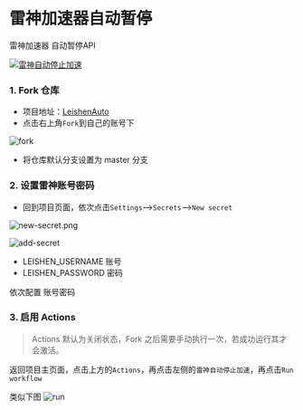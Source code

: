 # 雷神加速器自动暂停
 雷神加速器 自动暂停API

 [![雷神自动停止加速](https://github.com/lilynas/LeishenAuto/actions/workflows/pause.yaml/badge.svg)](https://github.com/lilynas/LeishenAuto/actions/workflows/pause.yaml)


### 1. Fork 仓库

- 项目地址：[LeishenAuto](https://github.com/himcs/LeishenAuto/)
- 点击右上角`Fork`到自己的账号下

![fork](https://i.loli.net/2020/10/28/qpXowZmIWeEUyrJ.png)

- 将仓库默认分支设置为 master 分支

### 2. 设置雷神账号密码

- 回到项目页面，依次点击`Settings`-->`Secrets`-->`New secret`

![new-secret.png](https://i.loli.net/2020/10/28/sxTuBFtRvzSgUaA.png)

![add-secret](https://i.loli.net/2021/04/08/ZtAw6Qmcrq2S5de.png)

- LEISHEN_USERNAME 账号
- LEISHEN_PASSWORD 密码

依次配置 账号密码

###  3. 启用 Actions

> Actions 默认为关闭状态，Fork 之后需要手动执行一次，若成功运行其才会激活。

返回项目主页面，点击上方的`Actions`，再点击左侧的`雷神自动停止加速`，再点击`Run workflow`

类似下图
![run](https://i.loli.net/2020/10/28/5ylvgdYf9BDMqAH.png)
